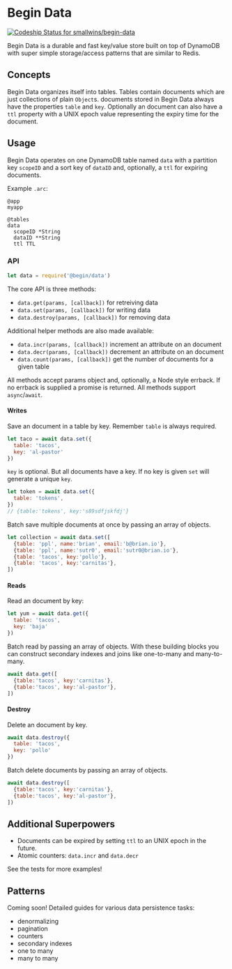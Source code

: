 # Begin Data

[ ![Codeship Status for smallwins/begin-data](https://app.codeship.com/projects/54207a80-9b6b-0136-cc78-3a6df96c6020/status?branch=master)](https://app.codeship.com/projects/305743)

Begin Data is a durable and fast key/value store built on top of DynamoDB with super simple storage/access patterns that are similar to Redis.

## Concepts

Begin Data organizes itself into tables. Tables contain documents which are just collections of plain `Object`s. documents stored in Begin Data always have the properties `table` and `key`. Optionally an document can also have a `ttl` property with a UNIX epoch value representing the expiry time for the document.

## Usage

Begin Data operates on one DynamoDB table named `data` with a partition key `scopeID` and a sort key of `dataID` and, optionally, a `ttl` for expiring documents. 

Example `.arc`:

```
@app
myapp

@tables
data
  scopeID *String
  dataID **String
  ttl TTL
```

### API

```javascript
let data = require('@begin/data')
```

The core API is three methods:

- `data.get(params, [callback])` for retreiving data
- `data.set(params, [callback])` for writing data 
- `data.destroy(params, [callback])` for removing data

Additional helper methods are also made available:

- `data.incr(params, [callback])` increment an attribute on an document
- `data.decr(params, [callback])` decrement an attribute on an document
- `data.count(params, [callback])` get the number of documents for a given table

All methods accept params object and, optionally, a Node style errback. If no errback is supplied a promise is returned. All methods support `async`/`await`.

#### Writes

Save an document in a table by key. Remember `table` is always required.

```javascript
let taco = await data.set({
  table: 'tacos', 
  key: 'al-pastor'
})
```

`key` is optional. But all documents have a key. If no key is given `set` will generate a unique `key`. 

```javascript
let token = await data.set({
  table: 'tokens', 
})
// {table:'tokens', key:'s89sdfjskfdj'}
```

Batch save multiple documents at once by passing an array of objects.

```javascript
let collection = await data.set([
  {table: 'ppl', name:'brian', email:'b@brian.io'},
  {table: 'ppl', name:'sutr0', email:'sutr0@brian.io'},
  {table: 'tacos', key:'pollo'},
  {table: 'tacos', key:'carnitas'},
])
```

#### Reads

Read an document by key:

```javascript
let yum = await data.get({
  table: 'tacos', 
  key: 'baja'
})
```

Batch read by passing an array of objects. With these building blocks you can construct secondary indexes and joins like one-to-many and many-to-many.

```javascript
await data.get([
  {table:'tacos', key:'carnitas'},
  {table:'tacos', key:'al-pastor'},
])
```

#### Destroy

Delete an document by key.

```javascript
await data.destroy({
  table: 'tacos', 
  key: 'pollo'
})
```

Batch delete documents by passing an array of objects.

```javascript
await data.destroy([
  {table:'tacos', key:'carnitas'},
  {table:'tacos', key:'al-pastor'},
])
```

## Additional Superpowers

- Documents can be expired by setting `ttl` to an UNIX epoch in the future.
- Atomic counters: `data.incr` and `data.decr`

See the tests for more examples!

## Patterns

Coming soon! Detailed guides for various data persistence tasks:

- denormalizing
- pagination
- counters
- secondary indexes
- one to many
- many to many

